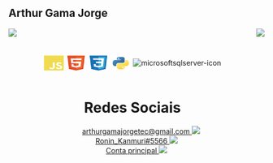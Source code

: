## Arthur Gama Jorge

<div>
  
  <img  height="180em" src="https://github-readme-stats.vercel.app/api?username=ArthutJorge&show_icons=true&theme=shadow_red&include_all_commits=true&count_private=true"/>
  <img align="right" height="180em" src="https://github-readme-stats.vercel.app/api/top-langs/?username=ArthutJorge&layout=compact&langs_count=16&theme=shadow_red"/>
</div>
<br>

<div  align="center"> 
  <div style="display: inline_block"><br>
    <img align="center" height="30" width="40" alt="js-icon"  src="https://raw.githubusercontent.com/devicons/devicon/master/icons/javascript/javascript-plain.svg">
    <img align="center" height="30" width="40" alt="html-icon" src="https://raw.githubusercontent.com/devicons/devicon/master/icons/html5/html5-original.svg">
    <img align="center" height="30" width="40" alt="css-icon" src="https://raw.githubusercontent.com/devicons/devicon/master/icons/css3/css3-original.svg">
    <img align="center" height="30" width="40" alt="python-icon" src="https://raw.githubusercontent.com/devicons/devicon/master/icons/python/python-original.svg">
    <img align="center" height="40" width="40" alt="microsoftsqlserver-icon" src="https://img.icons8.com/color/512/microsoft-sql-server.png">
   </div>
  
  <br>

  <h1 align="center">Redes Sociais</h1>
    &emsp; <a href = "mailto: arthurgamajorgetec@gmail.com" target="_blank"> arthurgamajorgetec@gmail.com 
      <img width="30" src="https://github.com/ArthurGamaJorge/ArthurGamaJorge/assets/129080603/cfb84f61-fe26-4c51-827e-2088fd3e7863">
    </a>
  <br>
     <a href = "https://discordapp.com/users/659238913227096085" target="_blank"> Ronin_Kanmuri#5566      
      <img width="30" src="https://cdn-icons-png.flaticon.com/512/3670/3670157.png">
    </a>
  <br>
    <a href="https://github.com/ArthurGamaJorge" target="_blank"> Conta principal
      <img width="30" src="https://github.com/ArthurGamaJorge/ArthurGamaJorge/assets/129080603/f0beda54-acf8-4b21-be66-860611261826">
    </a>

</div>
